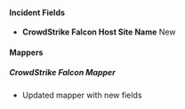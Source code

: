 
#### Incident Fields
- **CrowdStrike Falcon Host Site Name**
New

#### Mappers
##### CrowdStrike Falcon Mapper
- Updated mapper with new fields 
